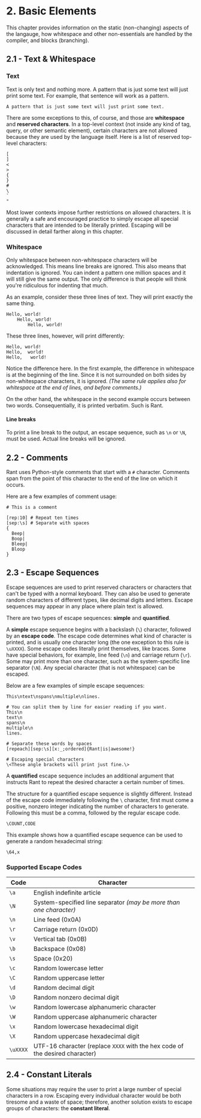 # 2. Basic Elements

This chapter provides information on the static (non-changing) aspects of the langauge, how whitespace and other non-essentials are handled by the compiler, and blocks (branching).

## 2.1 - Text & Whitespace

### Text

Text is only text and nothing more. A pattern that is just some text will just print some text. For example, that sentence will work as a pattern.

```rant
A pattern that is just some text will just print some text.
```

There are some exceptions to this, of course, and those are **whitespace** and **reserved characters**. In a top-level context (not inside any kind of tag, query, or other semantic element), certain characters are not allowed because they are used by the language itself. Here is a list of reserved top-level characters:

```
[
]
<
>
{
}
#
\
`
"
```

Most lower contexts impose further restrictions on allowed characters. It is generally a safe and encouraged practice to simply escape all special characters that are intended to be literally printed. Escaping will be discussed in detail farther along in this chapter.

### Whitespace

Only whitespace between non-whitespace characters will be acknowledged. This means line breaks are ignored. This also means that indentation is ignored. You can indent a pattern one million spaces and it will still give the same output. The only difference is that people will think you're ridiculous for indenting that much.

As an example, consider these three lines of text. They will print exactly the same thing.
```rant
Hello, world!
    Hello, world!
        Hello, world!
```

These three lines, however, will print differently:
```rant
Hello, world!
Hello,  world!
Hello,   world!
```

Notice the difference here. In the first example, the difference in whitespace is at the beginning of the line. Since it is not surrounded on both sides by non-whitespace characters, it is ignored. *(The same rule applies also for whitespace at the end of lines, and before comments.)*

On the other hand, the whitespace in the second example occurs between two words. Consequentially, it is printed verbatim. Such is Rant.

#### Line breaks

To print a line break to the output, an escape sequence, such as `\n` or `\N`, must be used. Actual line breaks will be ignored.

## 2.2 - Comments

Rant uses Python-style comments that start with a `#` character. Comments span from the point of this character to the end of the line on which it occurs.

Here are a few examples of comment usage:

```rant
# This is a comment
```

```rant
[rep:10] # Repeat ten times
[sep:\s] # Separate with spaces
{
  Beep|
  Boop|
  Bleep|
  Bloop
}
```

## 2.3 - Escape Sequences

Escape sequences are used to print reserved characters or characters that can't be typed with a normal keyboard. They can also be used to generate random characters of different types, like decimal digits and letters. Escape sequences may appear in any place where plain text is allowed.

There are two types of escape sequences: **simple** and **quantified**.

A **simple** escape sequence begins with a backslash (`\`) character, followed by an **escape code**. The escape code determines what kind of character is printed, and is usually one character long (the one exception to this rule is `\uXXXX`). Some escape codes literally print themselves, like braces. Some have special behaviors, for example, line feed (`\n`) and carriage return (`\r`). Some may print more than one character, such as the system-specific line separator (`\N`). Any special character (that is not whitespace) can be escaped.

Below are a few examples of simple escape sequences:

```rant
This\ntext\nspans\nmultiple\nlines.

# You can split them by line for easier reading if you want.
This\n
text\n
spans\n
multiple\n
lines.

# Separate these words by spaces
[repeach][sep:\s][x:_;ordered]{Rant|is|awesome!}

# Escaping special characters
\<These angle brackets will print just fine.\>
```

A **quantified** escape sequence includes an additional argument that instructs Rant to repeat the desired character a certain number of times.

The structure for a quantified escape sequence is slightly different. Instead of the escape code immediately following the `\` character, first must come a positive, nonzero integer indicating the number of characters to generate. Following this must be a comma, followed by the regular escape code.
```
\COUNT,CODE
```

This example shows how a quantified escape sequence can be used to generate a random hexadecimal string:
```rant
\64,x
```

### Supported Escape Codes

|Code|Character|
|----|---------|
|`\a`|English indefinite article|
|`\N`|System-specified line separator _(may be more than one character)_ |
|`\n`|Line feed (0x0A)|
|`\r`|Carriage return (0x0D)|
|`\v`|Vertical tab (0x0B)|
|`\b`|Backspace (0x08)|
|`\s`|Space (0x20)|
|`\c`|Random lowercase letter|
|`\C`|Random uppercase letter|
|`\d`|Random decimal digit|
|`\D`|Random nonzero decimal digit|
|`\w`|Random lowercase alphanumeric character|
|`\W`|Random uppercase alphanumeric character|
|`\x`|Random lowercase hexadecimal digit|
|`\X`|Random uppercase hexadecimal digit|
|`\uXXXX`|UTF-16 character (replace `XXXX` with the hex code of the desired character)|

## 2.4 - Constant Literals

Some situations may require the user to print a large number of special characters in a row. Escaping every individual character would be both tiresome and a waste of space; therefore, another solution exists to escape groups of characters: the **constant literal**.
